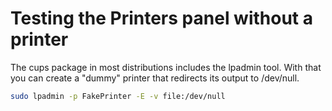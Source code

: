 # Testing the Printers panel without a printer

The cups package in most distributions includes the lpadmin tool. With that you can create a "dummy" printer that redirects its output to /dev/null.

```bash
sudo lpadmin -p FakePrinter -E -v file:/dev/null
```
